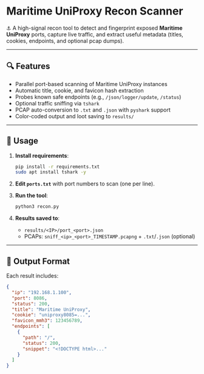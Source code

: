# Maritime UniProxy Recon Scanner

⚓️ A high-signal recon tool to detect and fingerprint exposed **Maritime UniProxy** ports, capture live traffic, and extract useful metadata (titles, cookies, endpoints, and optional pcap dumps).

---

## 🔍 Features

- Parallel port-based scanning of Maritime UniProxy instances
- Automatic title, cookie, and favicon hash extraction
- Probes known safe endpoints (e.g., `/json/logger/update`, `/status`)
- Optional traffic sniffing via `tshark`
- PCAP auto-conversion to `.txt` and `.json` with `pyshark` support
- Color-coded output and loot saving to `results/`

---

## 🚀 Usage

1. **Install requirements**:
    ```bash
    pip install -r requirements.txt
    sudo apt install tshark -y
    ```

2. **Edit `ports.txt`** with port numbers to scan (one per line).

3. **Run the tool**:
    ```bash
    python3 recon.py
    ```

4. **Results saved to**:
    - `results/<IP>/port_<port>.json`
    - PCAPs: `sniff_<ip>_<port>_TIMESTAMP.pcapng` + `.txt`/`.json` (optional)

---

## 📁 Output Format

Each result includes:
```json
{
  "ip": "192.168.1.100",
  "port": 8086,
  "status": 200,
  "title": "Maritime UniProxy",
  "cookie": "uniproxy8085=...",
  "favicon_mmh3": 123456789,
  "endpoints": [
    {
      "path": "/",
      "status": 200,
      "snippet": "<!DOCTYPE html>..."
    }
  ]
}
